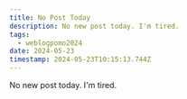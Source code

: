 ```yaml
---
title: No Post Today
description: No new post today. I'm tired.
tags:
  - weblogpomo2024
date: 2024-05-23
timestamp: 2024-05-23T10:15:13.744Z
---
```


No new post today. I'm tired.